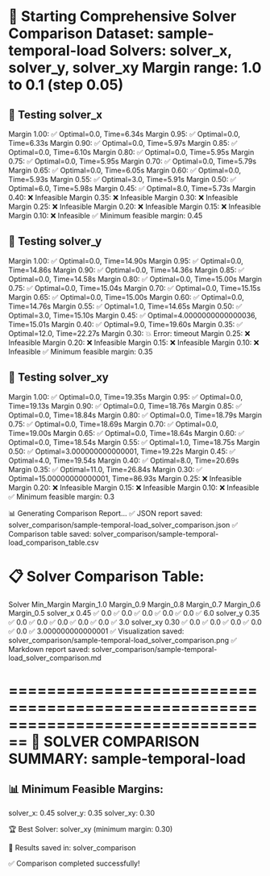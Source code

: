 🚀 Starting Comprehensive Solver Comparison
Dataset: sample-temporal-load
Solvers: solver_x, solver_y, solver_xy
Margin range: 1.0 to 0.1 (step 0.05)
============================================================

🔧 Testing solver_x
----------------------------------------
  Margin 1.00: ✅ Optimal=0.0, Time=6.34s
  Margin 0.95: ✅ Optimal=0.0, Time=6.33s
  Margin 0.90: ✅ Optimal=0.0, Time=5.97s
  Margin 0.85: ✅ Optimal=0.0, Time=6.10s
  Margin 0.80: ✅ Optimal=0.0, Time=5.95s
  Margin 0.75: ✅ Optimal=0.0, Time=5.95s
  Margin 0.70: ✅ Optimal=0.0, Time=5.79s
  Margin 0.65: ✅ Optimal=0.0, Time=6.05s
  Margin 0.60: ✅ Optimal=0.0, Time=5.93s
  Margin 0.55: ✅ Optimal=3.0, Time=5.91s
  Margin 0.50: ✅ Optimal=6.0, Time=5.98s
  Margin 0.45: ✅ Optimal=8.0, Time=5.73s
  Margin 0.40: ❌ Infeasible
  Margin 0.35: ❌ Infeasible
  Margin 0.30: ❌ Infeasible
  Margin 0.25: ❌ Infeasible
  Margin 0.20: ❌ Infeasible
  Margin 0.15: ❌ Infeasible
  Margin 0.10: ❌ Infeasible
  ✅ Minimum feasible margin: 0.45

🔧 Testing solver_y
----------------------------------------
  Margin 1.00: ✅ Optimal=0.0, Time=14.90s
  Margin 0.95: ✅ Optimal=0.0, Time=14.86s
  Margin 0.90: ✅ Optimal=0.0, Time=14.36s
  Margin 0.85: ✅ Optimal=0.0, Time=14.58s
  Margin 0.80: ✅ Optimal=0.0, Time=15.00s
  Margin 0.75: ✅ Optimal=0.0, Time=15.04s
  Margin 0.70: ✅ Optimal=0.0, Time=15.15s
  Margin 0.65: ✅ Optimal=0.0, Time=15.00s
  Margin 0.60: ✅ Optimal=0.0, Time=14.76s
  Margin 0.55: ✅ Optimal=1.0, Time=14.65s
  Margin 0.50: ✅ Optimal=3.0, Time=15.10s
  Margin 0.45: ✅ Optimal=4.0000000000000036, Time=15.01s
  Margin 0.40: ✅ Optimal=9.0, Time=19.60s
  Margin 0.35: ✅ Optimal=12.0, Time=22.27s
  Margin 0.30: 💥 Error: timeout
  Margin 0.25: ❌ Infeasible
  Margin 0.20: ❌ Infeasible
  Margin 0.15: ❌ Infeasible
  Margin 0.10: ❌ Infeasible
  ✅ Minimum feasible margin: 0.35

🔧 Testing solver_xy
----------------------------------------
  Margin 1.00: ✅ Optimal=0.0, Time=19.35s
  Margin 0.95: ✅ Optimal=0.0, Time=19.13s
  Margin 0.90: ✅ Optimal=0.0, Time=18.76s
  Margin 0.85: ✅ Optimal=0.0, Time=18.84s
  Margin 0.80: ✅ Optimal=0.0, Time=18.79s
  Margin 0.75: ✅ Optimal=0.0, Time=18.69s
  Margin 0.70: ✅ Optimal=0.0, Time=19.00s
  Margin 0.65: ✅ Optimal=0.0, Time=18.64s
  Margin 0.60: ✅ Optimal=0.0, Time=18.54s
  Margin 0.55: ✅ Optimal=1.0, Time=18.75s
  Margin 0.50: ✅ Optimal=3.000000000000001, Time=19.22s
  Margin 0.45: ✅ Optimal=4.0, Time=19.54s
  Margin 0.40: ✅ Optimal=8.0, Time=20.69s
  Margin 0.35: ✅ Optimal=11.0, Time=26.84s
  Margin 0.30: ✅ Optimal=15.00000000000001, Time=86.93s
  Margin 0.25: ❌ Infeasible
  Margin 0.20: ❌ Infeasible
  Margin 0.15: ❌ Infeasible
  Margin 0.10: ❌ Infeasible
  ✅ Minimum feasible margin: 0.3

📊 Generating Comparison Report...
  ✅ JSON report saved: solver_comparison/sample-temporal-load_solver_comparison.json
  ✅ Comparison table saved: solver_comparison/sample-temporal-load_comparison_table.csv

📋 Solver Comparison Table:
================================================================================
   Solver  Min_Margin Margin_1.0 Margin_0.9 Margin_0.8 Margin_0.7 Margin_0.6          Margin_0.5
 solver_x        0.45      ✅ 0.0      ✅ 0.0      ✅ 0.0      ✅ 0.0      ✅ 0.0               ✅ 6.0
 solver_y        0.35      ✅ 0.0      ✅ 0.0      ✅ 0.0      ✅ 0.0      ✅ 0.0               ✅ 3.0
solver_xy        0.30      ✅ 0.0      ✅ 0.0      ✅ 0.0      ✅ 0.0      ✅ 0.0 ✅ 3.000000000000001
  ✅ Visualization saved: solver_comparison/sample-temporal-load_solver_comparison.png
  ✅ Markdown report saved: solver_comparison/sample-temporal-load_solver_comparison.md

================================================================================
🎯 SOLVER COMPARISON SUMMARY: sample-temporal-load
================================================================================

📊 Minimum Feasible Margins:
----------------------------------------
  solver_x: 0.45
  solver_y: 0.35
  solver_xy: 0.30

🏆 Best Solver: solver_xy (minimum margin: 0.30)

📁 Results saved in: solver_comparison

✅ Comparison completed successfully!